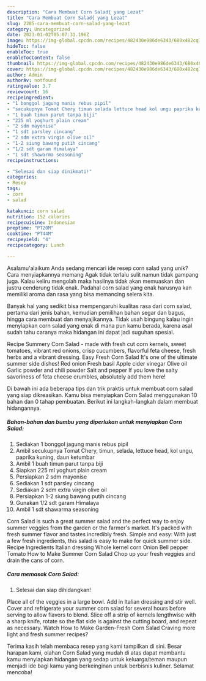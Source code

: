```yaml
---
description: "Cara Membuat Corn Salad{ yang Lezat"
title: "Cara Membuat Corn Salad{ yang Lezat"
slug: 2285-cara-membuat-corn-salad-yang-lezat
category: Uncategorized
date: 2023-01-02T05:07:31.196Z
image: https://img-global.cpcdn.com/recipes/482430e986de6343/680x482cq70/corn-salad-foto-resep-utama.jpg
hideToc: false
enableToc: true
enableTocContent: false
thumbnail: https://img-global.cpcdn.com/recipes/482430e986de6343/680x482cq70/corn-salad-foto-resep-utama.jpg
cover: https://img-global.cpcdn.com/recipes/482430e986de6343/680x482cq70/corn-salad-foto-resep-utama.jpg
author: Admin
authorAv: notfound
ratingvalue: 3.7
reviewcount: 16
recipeingredient:
- "1 bonggol jagung manis rebus pipil"
- "secukupnya Tomat Chery timun selada lettuce head kol ungu paprika kuning daun ketumbar"
- "1 buah timun parut tanpa biji"
- "225 ml yoghurt plain cream"
- "2 sdm mayonise"
- "1 sdt parsley cincang"
- "2 sdm extra virgin olive oil"
- "1-2 siung bawang putih cincang"
- "1/2 sdt garam Himalaya"
- "1 sdt shawarma seasoning"
recipeinstructions:

- "Selesai dan siap dinikmati!"
categories:
- Resep
tags:
- corn
- salad

katakunci: corn salad 
nutrition: 152 calories
recipecuisine: Indonesian
preptime: "PT20M"
cooktime: "PT44M"
recipeyield: "4"
recipecategory: Lunch

---
```



Asalamu'alaikum Anda sedang mencari ide resep corn salad yang unik? Cara menyiapkannya memang Agak tidak terlalu sulit namun tidak gampang juga. Kalau keliru mengolah maka hasilnya tidak akan memuaskan dan justru cenderung tidak enak. Padahal corn salad yang enak harusnya kan memiliki aroma dan rasa yang bisa memancing selera kita.


Banyak hal yang sedikit bisa mempengaruhi kualitas rasa dari corn salad, pertama dari jenis bahan, kemudian pemilihan bahan segar dan bagus, hingga cara membuat dan menyajikannya. Tidak usah bingung kalau ingin menyiapkan corn salad yang enak di mana pun kamu berada, karena asal sudah tahu caranya maka hidangan ini dapat jadi suguhan spesial.

Recipe Summery Corn Salad - made with fresh cut corn kernels, sweet tomatoes, vibrant red onions, crisp cucumbers, flavorful feta cheese, fresh herbs and a vibrant dressing. Easy Fresh Corn Salad It&#39;s one of the ultimate summer side dishes! Red onion Fresh basil Apple cider vinegar Olive oil Garlic powder and chili powder Salt and pepper If you love the salty savoriness of feta cheese crumbles, absolutely add them here!


Di bawah ini ada beberapa tips dan trik praktis untuk membuat corn salad yang siap dikreasikan. Kamu bisa menyiapkan Corn Salad menggunakan 10 bahan dan 0 tahap pembuatan. Berikut ini langkah-langkah dalam membuat hidangannya.

<!--inarticleads1-->

##### Bahan-bahan dan bumbu yang diperlukan untuk menyiapkan Corn Salad:

1. Sediakan 1 bonggol jagung manis rebus pipil
1. Ambil secukupnya Tomat Chery, timun, selada, lettuce head, kol ungu, paprika kuning, daun ketumbar
1. Ambil 1 buah timun parut tanpa biji
1. Siapkan 225 ml yoghurt plain cream
1. Persiapkan 2 sdm mayonise
1. Sediakan 1 sdt parsley cincang
1. Sediakan 2 sdm extra virgin olive oil
1. Persiapkan 1-2 siung bawang putih cincang
1. Gunakan 1/2 sdt garam Himalaya
1. Ambil 1 sdt shawarma seasoning


Corn Salad is such a great summer salad and the perfect way to enjoy summer veggies from the garden or the farmer&#39;s market. It&#39;s packed with fresh summer flavor and tastes incredibly fresh. Simple and easy: With just a few fresh ingredients, this salad is easy to make for quick summer side. Recipe Ingredients Italian dressing Whole kernel corn Onion Bell pepper Tomato How to Make Summer Corn Salad Chop up your fresh veggies and drain the cans of corn. 

<!--inarticleads2-->

##### Cara memasak Corn Salad:


1. Selesai dan siap dihidangkan!

Place all of the veggies in a large bowl. Add in Italian dressing and stir well. Cover and refrigerate your summer corn salad for several hours before serving to allow flavors to blend. Slice off a strip of kernels lengthwise with a sharp knife, rotate so the flat side is against the cutting board, and repeat as necessary. Watch How to Make Garden-Fresh Corn Salad Craving more light and fresh summer recipes? 

Terima kasih telah membaca resep yang kami tampilkan di sini. Besar harapan kami, olahan Corn Salad yang mudah di atas dapat membantu kamu menyiapkan hidangan yang sedap untuk keluarga/teman maupun menjadi ide bagi kamu yang berkeinginan untuk berbisnis kuliner. Selamat mencoba!
